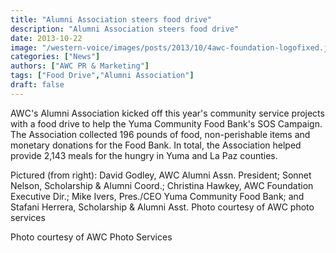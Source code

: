 ```yaml
---
title: "Alumni Association steers food drive"
description: "Alumni Association steers food drive"
date: 2013-10-22
image: "/western-voice/images/posts/2013/10/4awc-foundation-logofixed.jpg"
categories: ["News"]
authors: ["AWC PR & Marketing"]
tags: ["Food Drive","Alumni Association"]
draft: false
---
```

AWC's Alumni Association kicked off this year's community service projects with a food drive to help the Yuma Community Food Bank's SOS Campaign. The Association collected 196 pounds of food, non-perishable items and monetary donations for the Food Bank. In total, the Association helped provide 2,143 meals for the hungry in Yuma and La Paz counties.

Pictured (from right): David Godley, AWC Alumni Assn. President; Sonnet Nelson, Scholarship & Alumni Coord.; Christina Hawkey, AWC Foundation Executive Dir.; Mike Ivers, Pres./CEO Yuma Community Food Bank; and Stafani Herrera, Scholarship & Alumni Asst. Photo courtesy of AWC photo services

Photo courtesy of AWC Photo Services